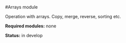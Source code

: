 #Arrays module

Operation with arrays. Copy, merge, reverse, sorting etc.

**Required modules:** none

**Status:** in develop